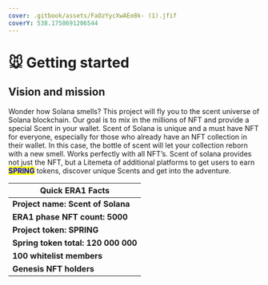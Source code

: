 ```yaml
---
cover: .gitbook/assets/FaOzYycXwAEe8k- (1).jfif
coverY: 538.1758691206544
---
```


# 🐭 Getting started

## Vision and mission

Wonder how Solana smells? This project will fly you to the scent universe of Solana blockchain. Our goal is to mix in the millions of NFT and provide a special Scent in your wallet. Scent of Solana is unique and a must have NFT for everyone, especially for those who already have an NFT collection in their wallet. In this case, the bottle of scent will let your collection reborn with a new smell. Works perfectly with all NFT’s. Scent of solana provides not just the NFT, but a Litemeta of additional platforms to get users to earn <mark style="color:blue;">**SPRING**</mark> tokens, discover unique Scents and get into the adventure.



| Quick ERA1 Facts                    |
| ----------------------------------- |
| **Project name: Scent of Solana**   |
| **ERA1 phase NFT count: 5000**      |
| **Project token: SPRING**           |
| **Spring token total: 120 000 000** |
| **100 whitelist members**           |
| **Genesis NFT holders**             |
